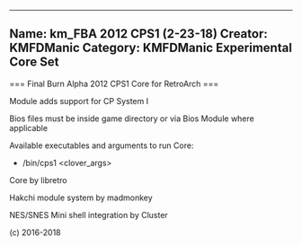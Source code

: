 -----------------------
Name: km_FBA 2012 CPS1 (2-23-18)
Creator: KMFDManic
Category: KMFDManic Experimental Core Set
-----------------------
=== Final Burn Alpha 2012 CPS1 Core for RetroArch ===

Module adds support for CP System I

Bios files must be inside game directory or via Bios Module where applicable

Available executables and arguments to run Core:
- /bin/cps1 <rom> <clover_args>

Core by libretro

Hakchi module system by madmonkey

NES/SNES Mini shell integration by Cluster

(c) 2016-2018
